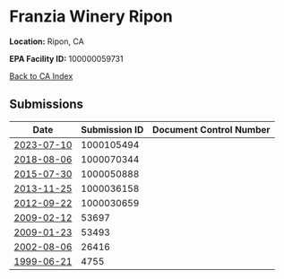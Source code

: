 # Franzia Winery Ripon

**Location:** Ripon, CA

**EPA Facility ID:** 100000059731

[Back to CA Index](../../index.md)

## Submissions

| Date | Submission ID | Document Control Number |
|------|--------------|-------------------------|
| [2023-07-10](submissions/1000105494.md) | 1000105494 |  |
| [2018-08-06](submissions/1000070344.md) | 1000070344 |  |
| [2015-07-30](submissions/1000050888.md) | 1000050888 |  |
| [2013-11-25](submissions/1000036158.md) | 1000036158 |  |
| [2012-09-22](submissions/1000030659.md) | 1000030659 |  |
| [2009-02-12](submissions/53697.md) | 53697 |  |
| [2009-01-23](submissions/53493.md) | 53493 |  |
| [2002-08-06](submissions/26416.md) | 26416 |  |
| [1999-06-21](submissions/4755.md) | 4755 |  |
